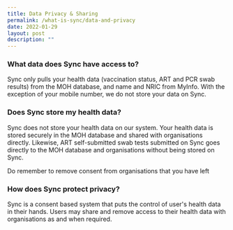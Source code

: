 ```yaml
---
title: Data Privacy & Sharing
permalink: /what-is-sync/data-and-privacy
date: 2022-01-29
layout: post
description: ""
---
```

### **What data does Sync have access to?**

Sync only pulls your health data (vaccination status, ART and PCR swab results) from the MOH database, and name and NRIC from MyInfo. With the exception of your mobile number, we do not store your data on Sync.

### **Does Sync store my health data?**

Sync does not store your health data on our system. Your health data is stored securely in the MOH database and shared with organisations directly. Likewise, ART self-submitted swab tests submitted on Sync goes directly to the MOH database and organisations without being stored on Sync. 

Do remember to remove consent from organisations that you have left 


### **How does Sync protect privacy?**

Sync is a consent based system that puts the control of user's health data in their hands. Users may share and remove access to their health data with organisations as and when required. 